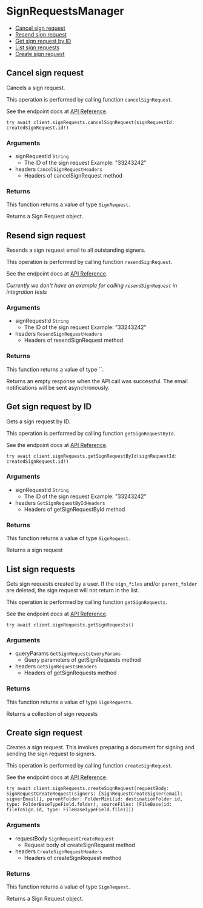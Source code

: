 # SignRequestsManager


- [Cancel sign request](#cancel-sign-request)
- [Resend sign request](#resend-sign-request)
- [Get sign request by ID](#get-sign-request-by-id)
- [List sign requests](#list-sign-requests)
- [Create sign request](#create-sign-request)

## Cancel sign request

Cancels a sign request.

This operation is performed by calling function `cancelSignRequest`.

See the endpoint docs at
[API Reference](https://developer.box.com/reference/post-sign-requests-id-cancel/).

<!-- sample post_sign_requests_id_cancel -->
```
try await client.signRequests.cancelSignRequest(signRequestId: createdSignRequest.id!)
```

### Arguments

- signRequestId `String`
  - The ID of the sign request Example: "33243242"
- headers `CancelSignRequestHeaders`
  - Headers of cancelSignRequest method


### Returns

This function returns a value of type `SignRequest`.

Returns a Sign Request object.


## Resend sign request

Resends a sign request email to all outstanding signers.

This operation is performed by calling function `resendSignRequest`.

See the endpoint docs at
[API Reference](https://developer.box.com/reference/post-sign-requests-id-resend/).

*Currently we don't have an example for calling `resendSignRequest` in integration tests*

### Arguments

- signRequestId `String`
  - The ID of the sign request Example: "33243242"
- headers `ResendSignRequestHeaders`
  - Headers of resendSignRequest method


### Returns

This function returns a value of type ``.

Returns an empty response when the API call was successful.
The email notifications will be sent asynchronously.


## Get sign request by ID

Gets a sign request by ID.

This operation is performed by calling function `getSignRequestById`.

See the endpoint docs at
[API Reference](https://developer.box.com/reference/get-sign-requests-id/).

<!-- sample get_sign_requests_id -->
```
try await client.signRequests.getSignRequestById(signRequestId: createdSignRequest.id!)
```

### Arguments

- signRequestId `String`
  - The ID of the sign request Example: "33243242"
- headers `GetSignRequestByIdHeaders`
  - Headers of getSignRequestById method


### Returns

This function returns a value of type `SignRequest`.

Returns a sign request


## List sign requests

Gets sign requests created by a user. If the `sign_files` and/or
`parent_folder` are deleted, the sign request will not return in the list.

This operation is performed by calling function `getSignRequests`.

See the endpoint docs at
[API Reference](https://developer.box.com/reference/get-sign-requests/).

<!-- sample get_sign_requests -->
```
try await client.signRequests.getSignRequests()
```

### Arguments

- queryParams `GetSignRequestsQueryParams`
  - Query parameters of getSignRequests method
- headers `GetSignRequestsHeaders`
  - Headers of getSignRequests method


### Returns

This function returns a value of type `SignRequests`.

Returns a collection of sign requests


## Create sign request

Creates a sign request. This involves preparing a document for signing and
sending the sign request to signers.

This operation is performed by calling function `createSignRequest`.

See the endpoint docs at
[API Reference](https://developer.box.com/reference/post-sign-requests/).

<!-- sample post_sign_requests -->
```
try await client.signRequests.createSignRequest(requestBody: SignRequestCreateRequest(signers: [SignRequestCreateSigner(email: signerEmail)], parentFolder: FolderMini(id: destinationFolder.id, type: FolderBaseTypeField.folder), sourceFiles: [FileBase(id: fileToSign.id, type: FileBaseTypeField.file)]))
```

### Arguments

- requestBody `SignRequestCreateRequest`
  - Request body of createSignRequest method
- headers `CreateSignRequestHeaders`
  - Headers of createSignRequest method


### Returns

This function returns a value of type `SignRequest`.

Returns a Sign Request object.


